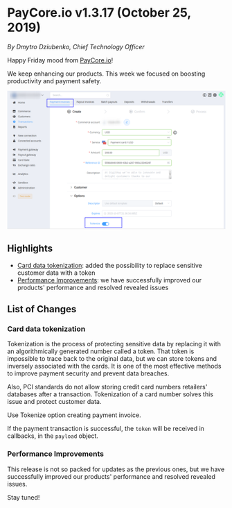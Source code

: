 # **PayCore.io v1.3.17 (October 25, 2019)**

*By Dmytro Dziubenko, Chief Technology Officer*

Happy Friday mood from [PayCore.io](http://paycore.io/)!

We keep enhancing our products. This week we focused on boosting productivity and payment safety.  

![Tokenize](images/v1.3.17/tokenize.png)

## Highlights

* [Card data tokenization](#card-data-tokenization): added the possibility to replace sensitive customer data with a token
* [Performance Improvements](#performance-improvements): we have successfully improved our products' performance and resolved revealed issues

## List of Changes

### Card data tokenization

Tokenization is the process of protecting sensitive data by replacing it with an algorithmically generated number called a token. That token is impossible to trace back to the original data, but we can store tokens and inversely associated with the cards. It is one of the most effective methods to improve payment security and prevent data breaches.

Also, PCI standards do not allow storing credit card numbers retailers' databases after a transaction. Tokenization of a card number solves this issue and protect customer data.

Use Tokenize option creating payment invoice.

If the payment transaction is successful, the `token` will be received in callbacks, in the `payload` object.

### Performance Improvements

This release is not so packed for updates as the previous ones, but we have successfully improved our products' performance and resolved revealed issues.

Stay tuned!
